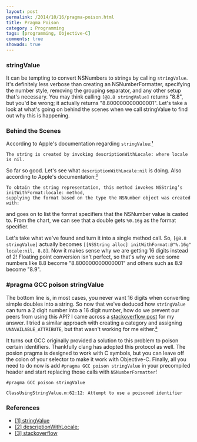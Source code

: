 ```yaml
---
layout: post
permalink: /2014/10/16/pragma-poison.html
title: Pragma Poison
category : Programming
tags: [programming, Objective-C]
comments: true
showads: true
---
```


### stringValue

It can be tempting to convert NSNumbers to strings by calling `stringValue`. It's definitely less verbose than creating an NSNumberFormatter, specifying the number style, removing the grouping separator, and any other setup that's necessary. You may think calling `[@8.8 stringValue]` returns "8.8", but you'd be wrong; it actually returns "8.800000000000001". Let's take a look at what's going on behind the scenes when we call stringValue to find out why this is happening.

<!-- more -->

### Behind the Scenes

According to Apple's documentation regarding `stringValue`:[¹](https://developer.apple.com/library/mac/documentation/Cocoa/Reference/Foundation/Classes/NSNumber_Class/Reference/Reference.html#//apple_ref/occ/instm/NSNumber/stringValue)

```
The string is created by invoking descriptionWithLocale: where locale is nil.
```

So far so good. Let's see what `descriptionWithLocale:nil` is doing. Also according to Apple's documentation:[²](https://developer.apple.com/library/mac/documentation/Cocoa/Reference/Foundation/Classes/NSNumber_Class/Reference/Reference.html#//apple_ref/occ/instm/NSNumber/descriptionWithLocale:)

```
To obtain the string representation, this method invokes NSString’s initWithFormat:locale: method, 
supplying the format based on the type the NSNumber object was created with:
```

and goes on to list the format specifiers that the NSNumber value is casted to. From the chart, we can see that a double gets `%0.16g` as the format specifier.

Let's take what we've found and turn it into a single method call. So, `[@8.8 stringValue]` actually becomes `[[NSString alloc] initWithFormat:@"%.16g" locale:nil, 8.8]`. Now it makes sense why we are getting 16 digits instead of 2! Floating point conversion isn't perfect, so that's why we see some numbers like 8.8 become "8.800000000000001" and others such as 8.9 become "8.9".

### #pragma GCC poison stringValue

The bottom line is, in most cases, you never want 16 digits when converting simple doubles into a string. So now that we've deduced how `stringValue` can turn a 2 digit number into a 16 digit number, how do we prevent our peers from using this API? I came across a [stackoverflow post](http://stackoverflow.com/questions/17031349/how-do-i-mark-a-uikit-class-or-method-as-deprecated) for my answer. I tried a similar approach with creating a category and assigning `UNAVAILABLE_ATTRIBUTE`, but that wasn't working for me either.[³](http://stackoverflow.com/questions/17031349/how-do-i-mark-a-uikit-class-or-method-as-deprecated)

It turns out GCC originally provided a solution to this problem to poison certain identifiers. Thankfully clang has adopted this protocol as well. The posion pragma is designed to work with C symbols, but you can leave off the colon of your selector to make it work with Objective-C. Finally, all you need to do now is add `#pragma GCC poison stringValue` in your precompiled header and start replacing those calls with `NSNumberFormatter`!

```
#pragma GCC poison stringValue

ClassUsingStringValue.m:62:12: Attempt to use a poisoned identifier
```

### References

* [[1] stringValue](https://developer.apple.com/library/mac/documentation/Cocoa/Reference/Foundation/Classes/NSNumber_Class/Reference/Reference.html#//apple_ref/occ/instm/NSNumber/stringValue)
* [[2] descriptionWithLocale:](https://developer.apple.com/library/mac/documentation/Cocoa/Reference/Foundation/Classes/NSNumber_Class/Reference/Reference.html#//apple_ref/occ/instm/NSNumber/descriptionWithLocale:)
* [[3] stackoverflow](http://stackoverflow.com/questions/17031349/how-do-i-mark-a-uikit-class-or-method-as-deprecated)